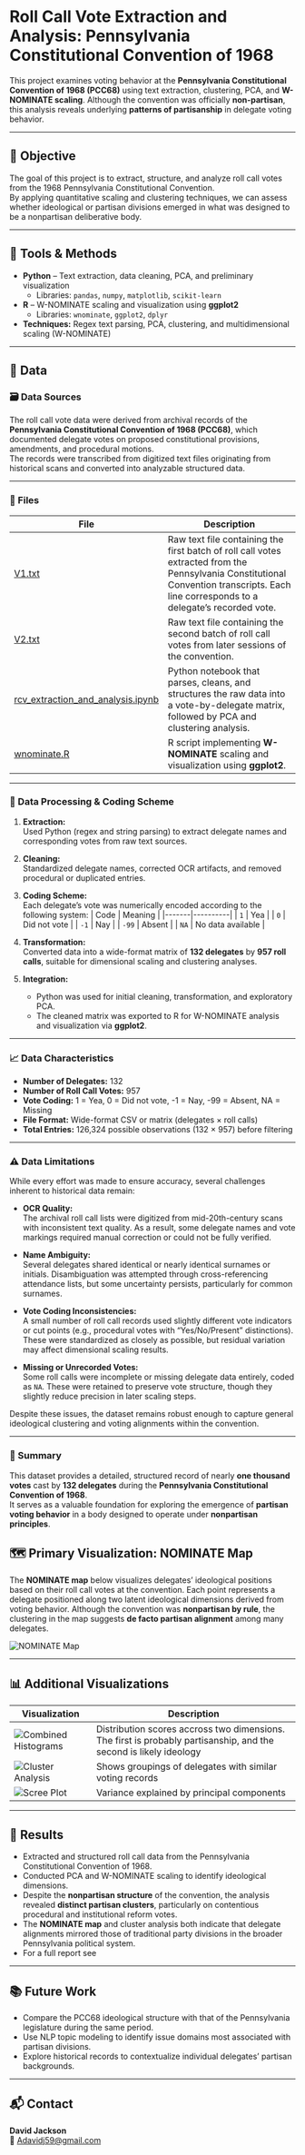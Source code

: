 # Roll Call Vote Extraction and Analysis: Pennsylvania Constitutional Convention of 1968

This project examines voting behavior at the **Pennsylvania Constitutional Convention of 1968 (PCC68)** using text extraction, clustering, PCA, and **W-NOMINATE scaling**.  Although the convention was officially **non-partisan**, this analysis reveals underlying **patterns of partisanship** in delegate voting behavior.

---

## 🧠 Objective
The goal of this project is to extract, structure, and analyze roll call votes from the 1968 Pennsylvania Constitutional Convention.  
By applying quantitative scaling and clustering techniques, we can assess whether ideological or partisan divisions emerged in what was designed to be a nonpartisan deliberative body.

---

## 🧰 Tools & Methods
- **Python** – Text extraction, data cleaning, PCA, and preliminary visualization  
  - Libraries: `pandas`, `numpy`, `matplotlib`, `scikit-learn`
- **R** – W-NOMINATE scaling and visualization using **ggplot2**  
  - Libraries: `wnominate`, `ggplot2`, `dplyr`
- **Techniques:** Regex text parsing, PCA, clustering, and multidimensional scaling (W-NOMINATE)

---

## 📂 Data

### 🗃️ Data Sources
The roll call vote data were derived from archival records of the **Pennsylvania Constitutional Convention of 1968 (PCC68)**, which documented delegate votes on proposed constitutional provisions, amendments, and procedural motions.  
The records were transcribed from digitized text files originating from historical scans and converted into analyzable structured data.

---

### 🧾 Files
| File | Description |
|------|-------------|
| [V1.txt](https://github.com/yourusername/your-repo-name/blob/main/V1.txt) | Raw text file containing the first batch of roll call votes extracted from the Pennsylvania Constitutional Convention transcripts. Each line corresponds to a delegate’s recorded vote. |
| [V2.txt](https://github.com/yourusername/your-repo-name/blob/main/V2.txt) | Raw text file containing the second batch of roll call votes from later sessions of the convention. |
| [rcv_extraction_and_analysis.ipynb](https://github.com/yourusername/your-repo-name/blob/main/rcv_extraction_and_analysis.ipynb) | Python notebook that parses, cleans, and structures the raw data into a vote-by-delegate matrix, followed by PCA and clustering analysis. |
| [wnominate.R](https://github.com/yourusername/your-repo-name/blob/main/wnominate.R) | R script implementing **W-NOMINATE** scaling and visualization using **ggplot2**. |

---

### 🧹 Data Processing & Coding Scheme
1. **Extraction:**  
   Used Python (regex and string parsing) to extract delegate names and corresponding votes from raw text sources.  

2. **Cleaning:**  
   Standardized delegate names, corrected OCR artifacts, and removed procedural or duplicated entries.  

3. **Coding Scheme:**  
   Each delegate’s vote was numerically encoded according to the following system:
   | Code | Meaning |
   |-------|----------|
   | `1` | Yea |
   | `0` | Did not vote |
   | `-1` | Nay |
   | `-99` | Absent |
   | `NA` | No data available |

4. **Transformation:**  
   Converted data into a wide-format matrix of **132 delegates** by **957 roll calls**, suitable for dimensional scaling and clustering analyses.

5. **Integration:**  
   - Python was used for initial cleaning, transformation, and exploratory PCA.  
   - The cleaned matrix was exported to R for W-NOMINATE analysis and visualization via **ggplot2**.

---

### 📈 Data Characteristics
- **Number of Delegates:** 132  
- **Number of Roll Call Votes:** 957  
- **Vote Coding:** 1 = Yea, 0 = Did not vote, -1 = Nay, -99 = Absent, NA = Missing  
- **File Format:** Wide-format CSV or matrix (delegates × roll calls)  
- **Total Entries:** 126,324 possible observations (132 × 957) before filtering

---

### ⚠️ Data Limitations
While every effort was made to ensure accuracy, several challenges inherent to historical data remain:

- **OCR Quality:**  
  The archival roll call lists were digitized from mid-20th-century scans with inconsistent text quality. As a result, some delegate names and vote markings required manual correction or could not be fully verified.

- **Name Ambiguity:**  
  Several delegates shared identical or nearly identical surnames or initials. Disambiguation was attempted through cross-referencing attendance lists, but some uncertainty persists, particularly for common surnames.

- **Vote Coding Inconsistencies:**  
  A small number of roll call records used slightly different vote indicators or cut points (e.g., procedural votes with “Yes/No/Present” distinctions). These were standardized as closely as possible, but residual variation may affect dimensional scaling results.

- **Missing or Unrecorded Votes:**  
  Some roll calls were incomplete or missing delegate data entirely, coded as `NA`. These were retained to preserve vote structure, though they slightly reduce precision in later scaling steps.

Despite these issues, the dataset remains robust enough to capture general ideological clustering and voting alignments within the convention.

---

### 🧾 Summary
This dataset provides a detailed, structured record of nearly **one thousand votes** cast by **132 delegates** during the **Pennsylvania Constitutional Convention of 1968**.  
It serves as a valuable foundation for exploring the emergence of **partisan voting behavior** in a body designed to operate under **nonpartisan principles**.


## 🗺️ Primary Visualization: NOMINATE Map

The **NOMINATE map** below visualizes delegates’ ideological positions based on their roll call votes at the convention. Each point represents a delegate positioned along two latent ideological dimensions derived from voting behavior. Although the convention was **nonpartisan by rule**, the clustering in the map suggests **de facto partisan alignment** among many delegates.

![NOMINATE Map](wnominate_plot.png)

---

## 📊 Additional Visualizations

| Visualization | Description |
|----------------|-------------|
| ![Combined Histograms](combined_histograms.png) | Distribution scores accross two dimensions. The first is probably partisanship, and the second is likely ideology |
| ![Cluster Analysis](cluster_analysis.png) | Shows groupings of delegates with similar voting records |
| ![Scree Plot](scree_plot.png) | Variance explained by principal components |


---



## 🚀 Results
- Extracted and structured roll call data from the Pennsylvania Constitutional Convention of 1968.  
- Conducted PCA and W-NOMINATE scaling to identify ideological dimensions.  
- Despite the **nonpartisan structure** of the convention, the analysis revealed **distinct partisan clusters**, particularly on contentious procedural and institutional reform votes.  
- The **NOMINATE map** and cluster analysis both indicate that delegate alignments mirrored those of traditional party divisions in the broader Pennsylvania political system.
- For a full report see 

---

## 📚 Future Work
- Compare the PCC68 ideological structure with that of the Pennsylvania legislature during the same period.  
- Use NLP topic modeling to identify issue domains most associated with partisan divisions.  
- Explore historical records to contextualize individual delegates’ partisan backgrounds.

---

## 📬 Contact
**David Jackson**  
📧 [Adavidj59@gmail.com](mailto:Adavidj59@gmail.com)

